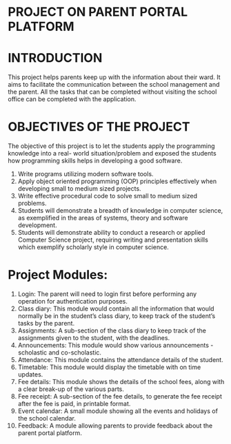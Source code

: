 # PROJECT ON PARENT PORTAL PLATFORM

# INTRODUCTION

This project helps parents keep up with the information about their ward. It aims to facilitate the communication between the school management and the parent. All the tasks that can be completed without visiting the school office can be completed with the application.

# OBJECTIVES OF THE PROJECT

The objective of this project is to let the students apply the programming knowledge into a real- world situation/problem and exposed the students how programming skills helps in developing a good software.
1. Write programs utilizing modern software tools.
2. Apply object oriented programming (OOP) principles effectively when developing small to medium sized projects.
3. Write effective procedural code to solve small to medium sized problems.
4. Students will demonstrate a breadth of knowledge in computer science, as exemplified in the areas of systems, theory and software development.
5. Students will demonstrate ability to conduct a research or applied Computer Science project, requiring writing and presentation skills which exemplify scholarly style in computer science.

# Project Modules:
1. Login: The parent will need to login first before performing any operation for authentication purposes.
2. Class diary: This module would contain all the information that would normally be in the student’s class diary, to keep track of the student’s tasks by the parent.
3. Assignments: A sub-section of the class diary to keep track of the assignments given to the student, with the deadlines.
4. Announcements: This module would show various announcements - scholastic and co-scholastic.
5. Attendance: This module contains the attendance details of the student.
6. Timetable: This module would display the timetable with on time updates.
7. Fee details: This module shows the details of the school fees, along with a clear break-up of the various parts.
8. Fee receipt: A sub-section of the fee details, to generate the fee receipt after the fee is paid, in printable format.
9. Event calendar: A small module showing all the events and holidays of the school calendar.
10. Feedback: A module allowing parents to provide feedback about the parent portal platform.

